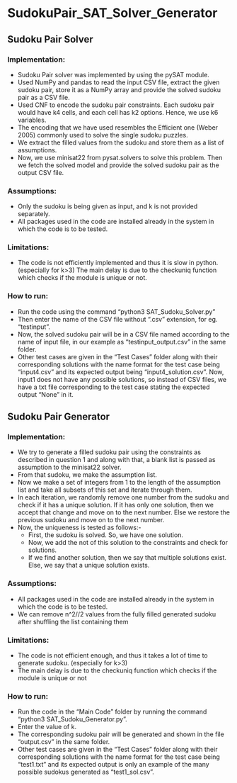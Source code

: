 # SudokuPair_SAT_Solver_Generator
## Sudoku Pair Solver
### Implementation:
* Sudoku Pair solver was implemented by using the pySAT module.
* Used NumPy and pandas to read the input CSV file, extract the given sudoku pair, store it
as a NumPy array and provide the solved sudoku pair as a CSV file.
* Used CNF to encode the sudoku pair constraints. Each sudoku pair would have k4 cells,
and each cell has k2 options. Hence, we use k6 variables.
* The encoding that we have used resembles the Efficient one (Weber 2005) commonly
used to solve the single sudoku puzzles.
* We extract the filled values from the sudoku and store them as a list of assumptions.
* Now, we use minisat22 from pysat.solvers to solve this problem. Then we fetch the
solved model and provide the solved sudoku pair as the output CSV file.
### Assumptions:
* Only the sudoku is being given as input, and k is not provided separately.
* All packages used in the code are installed already in the system in which the code is to
be tested.
### Limitations:
* The code is not efficiently implemented and thus it is slow in python.(especially for k>3)
The main delay is due to the checkuniq function which checks if the module is unique or
not.
### How to run:
* Run the code using the command “python3 SAT_Sudoku_Solver.py”
* Then enter the name of the CSV file without “.csv” extension, for eg. “testinput”.
* Now, the solved sudoku pair will be in a CSV file named according to the name of input
file, in our example as “testinput_output.csv” in the same folder.
* Other test cases are given in the “Test Cases” folder along with their corresponding
solutions with the name format for the test case being “input4.csv” and its expected
output being “input4_solution.csv”. Now, input1 does not have any possible solutions, so
instead of CSV files, we have a txt file corresponding to the test case stating the expected
output “None” in it.
## Sudoku Pair Generator
### Implementation:
* We try to generate a filled sudoku pair using the constraints as described in question 1
and along with that, a blank list is passed as assumption to the minisat22 solver.
* From that sudoku, we make the assumption list.
* Now we make a set of integers from 1 to the length of the assumption list and take all
subsets of this set and iterate through them.
* In each iteration, we randomly remove one number from the sudoku and check if it has a
unique solution. If it has only one solution, then we accept that change and move on to
the next number. Else we restore the previous sudoku and move on to the next number.
* Now, the uniqueness is tested as follows:-
  * First, the sudoku is solved. So, we have one solution.
  * Now, we add the not of this solution to the constraints and check for solutions.
  * If we find another solution, then we say that multiple solutions exist. Else, we say
that a unique solution exists.
### Assumptions:
* All packages used in the code are installed already in the system in which the code is to
be tested.
* We can remove n^2//2 values from the fully filled generated sudoku after shuffling the
list containing them
### Limitations:
* The code is not efficient enough, and thus it takes a lot of time to generate sudoku.
(especially for k>3)
* The main delay is due to the checkuniq function which checks if the module is unique or
not
### How to run:
* Run the code in the “Main Code” folder by running the command “python3
SAT_Sudoku_Generator.py”.
* Enter the value of k.
* The corresponding sudoku pair will be generated and shown in the file “output.csv” in
the same folder.
* Other test cases are given in the “Test Cases” folder along with their corresponding
solutions with the name format for the test case being “test1.txt” and its expected output
is only an example of the many possible sudokus generated as “test1_sol.csv”.
